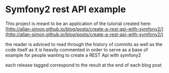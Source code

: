 # Symfony2 rest API example

This project is meant to be an application of the tutorial created here:
[http://allan-simon.github.io/blog/posts/create-a-rest-api-with-symfony2/](http://allan-simon.github.io/blog/posts/create-a-rest-api-with-symfony2/)

the reader is adviced to read through the history of commits as well
as the code itself as it is heavily commented in order to serve as a
base of example for people wanting to create a REST Api with symfony2

each release tagged correspond to the result at the end of each blog post
